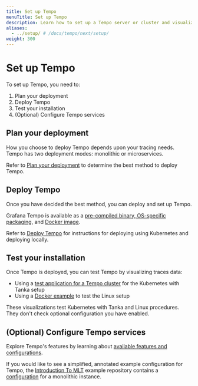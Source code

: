 ```yaml
---
title: Set up Tempo
menuTitle: Set up Tempo
description: Learn how to set up a Tempo server or cluster and visualize data.
aliases:
  - ../setup/ # /docs/tempo/next/setup/
weight: 300
---
```


# Set up Tempo

To set up Tempo, you need to:

1. Plan your deployment
1. Deploy Tempo
1. Test your installation
1. (Optional) Configure Tempo services

## Plan your deployment

How you choose to deploy Tempo depends upon your tracing needs.
Tempo has two deployment modes: monolithic or microservices.

Refer to [Plan your deployment](deployment/) to determine the best method to deploy Tempo.

## Deploy Tempo

Once you have decided the best method, you can deploy and set up Tempo.

Grafana Tempo is available as a [pre-compiled binary, OS-specific packaging](https://github.com/grafana/tempo/releases), and [Docker image](https://github.com/grafana/tempo/tree/main/example/docker-compose).

Refer to [Deploy Tempo](deploy/) for instructions for deploying using Kubernetes and deploying locally.

## Test your installation

Once Tempo is deployed, you can test Tempo by visualizing traces data:

- Using a [test application for a Tempo cluster](set-up-test-app/) for the Kubernetes with Tanka setup
- Using a [Docker example](linux/) to test the Linux setup

These visualizations test Kubernetes with Tanka and Linux procedures.
They don't check optional configuration you have enabled.

## (Optional) Configure Tempo services

Explore Tempo's features by learning about [available features and configurations](../configuration/).

If you would like to see a simplified, annotated example configuration for Tempo, the [Introduction To MLT](https://github.com/grafana/intro-to-mlt) example repository contains a [configuration](https://github.com/grafana/intro-to-mlt/blob/main/tempo/tempo.yaml) for a monolithic instance.
